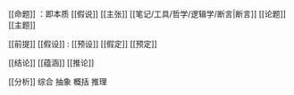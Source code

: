 [[命题]] ：即本质
[[假说]] 
[[主张]] 
[[笔记/工具/哲学/逻辑学/断言|断言]] 
[[论题]] 
[[主题]] 

[[前提]] 
[[假设]] :
[[预设]] 
[[假定]] 
[[预定]] 

[[结论]] 
[[蕴涵]] 
[[推论]] 

[[分析]] 
综合
抽象
概括
推理